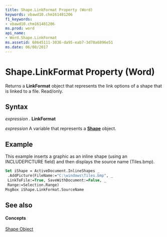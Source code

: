 ```yaml
---
title: Shape.LinkFormat Property (Word)
keywords: vbawd10.chm161481206
f1_keywords:
- vbawd10.chm161481206
ms.prod: word
api_name:
- Word.Shape.LinkFormat
ms.assetid: 68645111-3036-da95-eab7-3d78a6896e51
ms.date: 06/08/2017
---
```



# Shape.LinkFormat Property (Word)

Returns a  **LinkFormat** object that represents the link options of a shape that is linked to a file. Read/only.


## Syntax

 _expression_ . **LinkFormat**

 _expression_ A variable that represents a **[Shape](Word.Shape.md)** object.


## Example

This example inserts a graphic as an inline shape (using an INCLUDEPICTURE field) and then displays the source name (Tiles.bmp).


```vb
Set iShape = ActiveDocument.InlineShapes _ 
 .AddPicture(FileName:="C:\windows\Tiles.bmp", _ 
 LinkToFile:=True, SaveWithDocument:=False, _ 
 Range:=Selection.Range) 
MsgBox iShape.LinkFormat.SourceName
```


## See also


#### Concepts


[Shape Object](Word.Shape.md)

